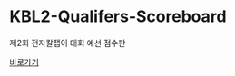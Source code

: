 # KBL2-Qualifers-Scoreboard
제2회 전자칼잽이 대회 예선 점수판

[바로가기](https://detegice.github.io/KBL2-Qualifers-Scoreboard/)
